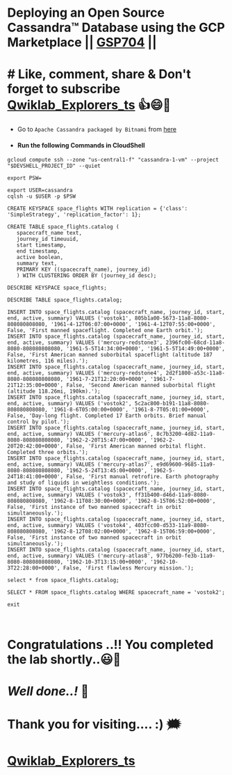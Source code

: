 # Deploying an Open Source Cassandra™ Database using the GCP Marketplace || [GSP704](https://www.cloudskillsboost.google/focuses/10538?parent=catalog) ||

# # Like, comment, share & Don't forget to subscribe [Qwiklab_Explorers_ts](https://youtube.com/@titashshil?si=RgamNu1dc9jVIbJN) 👍😄🤝

* Go to `Apache Cassandra packaged by Bitnami` from [here](https://console.cloud.google.com/marketplace/product/bitnami-launchpad/cassandra?)

* #### Run the following Commands in CloudShell

 ```
 gcloud compute ssh --zone "us-central1-f" "cassandra-1-vm" --project "$DEVSHELL_PROJECT_ID" --quiet
 ```
 ```
 export PSW=
 ```
 ```
 export USER=cassandra
 cqlsh -u $USER -p $PSW
 ```
 ```
CREATE KEYSPACE space_flights WITH replication = {'class': 'SimpleStrategy', 'replication_factor': 1};

CREATE TABLE space_flights.catalog (
    spacecraft_name text,
    journey_id timeuuid,
    start timestamp,
    end timestamp,
    active boolean,
    summary text,
    PRIMARY KEY ((spacecraft_name), journey_id)
    ) WITH CLUSTERING ORDER BY (journey_id desc);

DESCRIBE KEYSPACE space_flights;

DESCRIBE TABLE space_flights.catalog;

INSERT INTO space_flights.catalog (spacecraft_name, journey_id, start, end, active, summary) VALUES ('vostok1', 805b1a00-5673-11a8-8080-808080808080, '1961-4-12T06:07:00+0000', '1961-4-12T07:55:00+0000', False, 'First manned spaceflight. Completed one Earth orbit.');
INSERT INTO space_flights.catalog (spacecraft_name, journey_id, start, end, active, summary) VALUES ('mercury-redstone3', 2396fc00-68cd-11a8-8080-808080808080, '1961-5-5T14:34:00+0000', '1961-5-5T14:49:00+0000', False, 'First American manned suborbital spaceflight (altitude 187 kilometres, 116 miles).');
INSERT INTO space_flights.catalog (spacecraft_name, journey_id, start, end, active, summary) VALUES ('mercury-redstone4', 2d2f1800-a53c-11a8-8080-808080808080, '1961-7-21T12:20:00+0000', '1961-7-21T12:35:00+0000', False, 'Second American manned suborbital flight (altitude 118.26mi, 190km).');
INSERT INTO space_flights.catalog (spacecraft_name, journey_id, start, end, active, summary) VALUES ('vostok2', 5c2ac800-b191-11a8-8080-808080808080, '1961-8-6T05:00:00+0000', '1961-8-7T05:01:00+0000', False, 'Day-long flight. Completed 17 Earth orbits. Brief manual control by pilot.');
INSERT INTO space_flights.catalog (spacecraft_name, journey_id, start, end, active, summary) VALUES ('mercury-atlas6', 8c7b3200-4d82-11a9-8080-808080808080, '1962-2-20T15:47:00+0000', '1962-2-20T20:42:00+0000', False, 'First American manned orbital flight. Completed three orbits.');
INSERT INTO space_flights.catalog (spacecraft_name, journey_id, start, end, active, summary) VALUES ('mercury-atlas7', e9d69600-9685-11a9-8080-808080808080, '1962-5-24T13:45:00+0000', '1962-5-24T18:41:00+0000', False, 'First manual retrofire. Earth photography and study of liquids in weightless conditions.');
INSERT INTO space_flights.catalog (spacecraft_name, journey_id, start, end, active, summary) VALUES ('vostok3', ff31b400-d46d-11a9-8080-808080808080, '1962-8-11T08:30:00+0000', '1962-8-15T06:52:00+0000', False, 'First instance of two manned spacecraft in orbit simultaneously.');
INSERT INTO space_flights.catalog (spacecraft_name, journey_id, start, end, active, summary) VALUES ('vostok4', 403fcc00-d533-11a9-8080-808080808080, '1962-8-12T08:02:00+0000', '1962-8-15T06:59:00+0000', False, 'First instance of two manned spacecraft in orbit simultaneously.');
INSERT INTO space_flights.catalog (spacecraft_name, journey_id, start, end, active, summary) VALUES ('mercury-atlas8', 977b6200-fe3b-11a9-8080-808080808080, '1962-10-3T13:15:00+0000', '1962-10-3T22:28:00+0000', False, 'First flawless Mercury mission.');

select * from space_flights.catalog;

SELECT * FROM space_flights.catalog WHERE spacecraft_name = 'vostok2';

exit



 ```

# Congratulations ..!! You completed the lab shortly..😃💯

# *Well done..!* 👏

# Thank you for visiting.... :) 🗯️

# [Qwiklab_Explorers_ts](https://youtube.com/@titashshil?si=RgamNu1dc9jVIbJN)
